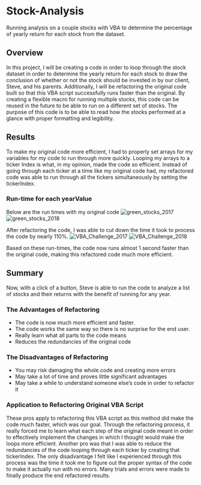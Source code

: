 # Stock-Analysis

Running analysis on a couple stocks with VBA to determine the percentage of yearly return for each stock from the dataset.

## Overview

In this project, I will be creating a code in order to loop through the stock dataset in order to determine the yearly return for each stock to draw the conclusion of whether or not the stock should be invested in by our client, Steve, and his parents. Additionally, I will be refactoring the original code built so that this VBA script successfully runs faster than the original. By creating a flexible macro for running multiple stocks, this code can be reused in the future to be able to run on a different set of stocks. The purpose of this code is to be able to read how the stocks performed at a glance with proper formatting and legibility. 

## Results

To make my original code more efficient, I had to properly set arrays for my variables for my code to run through more quickly. Looping my arrays to a ticker Index is what, in my opinion, made the code so efficient. Instead of going through each ticker at a time like my original code had, my refactored code was able to run through all the tickers simultaneously by setting the tickerIndex. 

### Run-time for each yearValue
Below are the run times with my original code
![green_stocks_2017](https://user-images.githubusercontent.com/105755095/174363576-eae46d4f-1d43-4deb-a144-7ff972993474.png)
![green_stocks_2018](https://user-images.githubusercontent.com/105755095/174363940-125a7b4a-cb89-4f84-b57f-6fef4df6e3f2.png)

After refactoring the code, I was able to cut down the time it took to process the code by nearly 110%.
![VBA_Challenge_2017](https://user-images.githubusercontent.com/105755095/174364554-42f7114f-3618-45e6-b06d-899b3a409c92.png)
![VBA_Challenge_2018](https://user-images.githubusercontent.com/105755095/174364905-bc7ec1e4-601c-4963-8ee3-ba426d315a8c.png)

Based on these run-times, the code now runs almost 1 second faster than the original code, making this refactored code much more efficient. 

## Summary

Now, with a click of a button, Steve is able to run the code to analyze a list of stocks and their returns with the benefit of running for any year. 

### The Advantages of Refactoring
-	The code is now much more efficient and faster.
-	The code works the same way so there is no surprise for the end user.
-	Really learn what all parts to the code means
-	Reduces the redundancies of the original code

### The Disadvantages of Refactoring
-	You may risk damaging the whole code and creating more errors
-	May take a lot of time and proves little significant advantages
-	May take a while to understand someone else’s code in order to refactor it

### Application to Refactoring Original VBA Script

These pros apply to refactoring this VBA script as this method did make the code much faster, which was our goal. Through the refactoring process, it really forced me to learn what each step of the original code meant in order to effectively implement the changes in which I thought would make the loops more efficient. Another pro was that I was able to reduce the redundancies of the code looping through each ticker by creating that tickerIndex. The only disadvantage I felt like I experienced through this process was the time it took me to figure out the proper syntax of the code to make it actually run with no errors. Many trials and errors were made to finally produce the end refactored results.  
